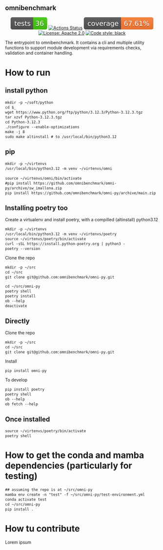 ## omnibenchmark

<p align="center">
<a href="ttps://github.com/omnibenchmark/omni-py"><img alt="Tests" src="./reports/tests.svg"></a>
<a href="https://github.com/omnibenchmark/omni-py/actions"><img alt="Actions Status" src="https://github.com/omnibenchmark/omni-py/workflows/Tests/badge.svg"></a>
<a href="ttps://github.com/omnibenchmark/omni-py"><img alt="Coverage Status" src="./reports/coverage.svg"></a>
<a href="https://github.com/omnibenchmark/omni-py/blob/main/LICENSE"><img alt="License: Apache 2.0" src="https://img.shields.io/badge/License-Apache_2.0-blue.svg"></a>
<a href="https://github.com/psf/black"><img alt="Code style: black" src="https://img.shields.io/badge/code%20style-black-000000.svg"></a>
</p>


The entrypoint to omnibenchmark. It contains a cli and multiple utility functions to support module development via requirements checks, validation and container handling. 

# How to run

## install python

```
mkdir -p ~/soft/python
cd $_
wget https://www.python.org/ftp/python/3.12.3/Python-3.12.3.tgz
tar xzvf Python-3.12.3.tgz
cd Python-3.12.3
./configure --enable-optimizations
make -j 8
sudo make altinstall # to /usr/local/bin/python3.12

```

## pip

```
mkdir -p ~/virtenvs
/usr/local/bin/python3.12 -m venv ~/virtenvs/omni

source ~/virtenvs/omni/bin/activate
#pip install https://github.com/omnibenchmark/omni-py/archive/sw_imallona.zip
pip install https://github.com/omnibenchmark/omni-py/archive/main.zip
```

## Installing poetry too

Create a virtualenv and install poetry, with a compilled (altinstall) python3.12


```
mkdir -p ~/virtenvs
/usr/local/bin/python3.12 -m venv ~/virtenvs/poetry
source ~/virtenvs/poetry/bin/activate
curl -sSL https://install.python-poetry.org | python3 -
poetry --version
```

Clone the repo

```
mkdir -p ~/src
cd ~/src
git clone git@github.com:omnibenchmark/omni-py.git
```

```
cd ~/src/omni-py
poetry shell
poetry install
ob --help
deactivate
```

## Directly

Clone the repo

```
mkdir -p ~/src
cd ~/src
git clone git@github.com:omnibenchmark/omni-py.git
```

Install

```
pip install omni-py
```

To develop

```
pip install poetry
poetry shell
ob --help
ob fetch --help
```

## Once installed

```
source ~/virtenvs/poetry/bin/activate 
poetry shell
```

<!-- ## No-poetry, no-environ -->

<!-- Largely as in https://stackoverflow.com/questions/71769359/how-to-use-python-poetry-to-install-package-to-a-virtualenv-in-a-standalone-fash -->

<!-- ``` -->
<!-- su - $(whoami) # start clean -->
<!-- echo $PATH -->

<!-- cd ~/src/omni-py -->

<!-- ## export to a requirements.txt; assume `poetry` is available from somewhere -->
<!-- poetry export --without-hashes -f requirements.txt -o /tmp/requirements.txt -->

<!-- # create a new venv -->
<!-- mkdir -p ~/virtenvs && cd ~/virtenvs -->
<!-- /usr/local/bin/python3.12 -m venv omni && . omni/bin/activate -->

<!-- # then install the dependencies -->
<!-- pip install --no-cache-dir --no-deps -r /tmp/requirements.txt -->
<!-- pip install setuptools # https://stackoverflow.com/a/76691103 -->
<!-- pip install poetry     # so poetry is installed in an env NOT handled by poetry -->

<!-- # install cli -->
<!-- cd ~/src/omni-py -->
<!-- pip install . -->

<!-- eb --help -->
<!-- snakemake --version -->
<!-- poetry --version -->
<!-- ``` -->

# How to get the conda and mamba dependencies (particularly for testing)

```
## assuming the repo is at ~/src/omni-py
mamba env create -n "test" -f ~/src/omni-py/test-environment.yml
conda activate test
cd ~/src/omni-py
pip install .
```

# How tu contribute

Lorem ipsum
